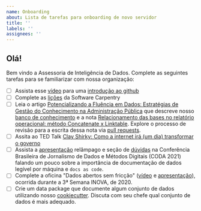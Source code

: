 ```yaml
---
name: Onboarding
about: Lista de tarefas para onboarding de novo servidor
title: ''
labels: ''
assignees: ''
---
```


## Olá!

Bem vindo a Assessoria de Inteligência de Dados. Complete as seguintes tarefas para se familiarizar com nossa organização:

- [ ] Assista esse [vídeo](https://www.youtube.com/watch?v=mDYoTC6fJ8E) para uma [introdução ao github](https://www.youtube.com/watch?v=mDYoTC6fJ8E)
- [ ] Complete as [lições](https://github.com/splor-mg/handbook/blob/main/software-carpentry.md) da Software Carpentry
- [ ] Leia o artigo [Potencializando a Fluência em Dados: Estratégias de Gestão do Conhecimento na Administração Pública](https://github.com/splor-mg/consad-2023/blob/main/consad-2023.pdf) que descreve nosso [banco de conhecimento](https://github.com/splor-mg/notas) e a nota [Relacionamento das bases no relatório operacional: método Concatenate x Linktable](https://splor-mg.github.io/notas/main/20231804T160439/). Explore o processo de revisão para a escrita dessa nota via [pull requests](https://github.com/splor-mg/notas/pull/7).
- [ ] Assita ao TED Talk [Clay Shirky: Como a internet irá (um dia) transformar o governo](https://www.ted.com/talks/clay_shirky_how_the_internet_will_one_day_transform_government?hasSummary=true&language=pt-br)
- [ ] Assista a [apresentação](https://youtu.be/JUW60w1jDdM?t=1346) relâmpago e seção de [dúvidas](https://youtu.be/JUW60w1jDdM?t=3734) na Conferência Brasileira de Jornalismo de Dados e Métodos Digitais (CODA 2021) falando um pouco sobre a importância de documentação de dados legível por máquina e `docs as code`.
- [ ] Complete a oficina "Dados abertos sem fricção" ([vídeo](https://www.youtube.com/watch?v=tZ0bmlnqMuY) e [apresentação](https://ead.prodemge.gov.br/pluginfile.php/19736/mod_resource/content/2/Dados%20Abertos%20sem%20friccao-DCTA-CGE.pdf)), ocorrida durante a 3ª Semana INOVA, de 2020. 
- [ ] Crie um data package que documente algum conjunto de dados utilizando nosso [cookiecutter](https://splor-mg.github.io/cookiecutter-datapackage/0.1/). Discuta com seu chefe qual conjunto de dados é mais adequado.
